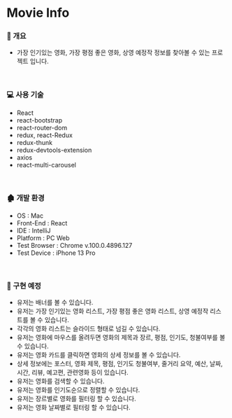 # Movie Info

### 📝 개요

+ 가장 인기있는 영화, 가장 평점 좋은 영화, 상영 예정작 정보를 찾아볼 수 있는 프로젝트 입니다.

<br/>

### 💻 사용 기술
+ React
+ react-bootstrap
+ react-router-dom
+ redux, react-Redux
+ redux-thunk
+ redux-devtools-extension
+ axios
+ react-multi-carousel

<br/>

### 🏚 개발 환경

+ OS : Mac
+ Front-End : React
+ IDE : IntelliJ
+ Platform : PC Web
+ Test Browser : Chrome v.100.0.4896.127
+ Test Device : iPhone 13 Pro

<br/>

### 💬 구현 예정

+ 유저는 배너를 볼 수 있습니다.
+ 유저는 가장 인기있는 영화 리스트, 가장 평점 좋은 영화 리스트, 상영 예정작 리스트를 볼 수 있습니다.
+ 각각의 영화 리스트는 슬라이드 형태로 넘길 수 있습니다.
+ 유저는 영화에 마우스를 올려두면 영화의 제목과 장르, 평점, 인기도, 청불여부를 볼 수 있습니다.
+ 유저는 영화 카드를 클릭하면 영화의 상세 정보를 볼 수 있습니다.
+ 상세 정보에는 포스터, 영화 제목, 평점, 인기도 청불여부, 줄거리 요약, 예산, 날짜, 시간, 리뷰, 예고편, 관련영화 등이 있습니다.
+ 유저는 영화를 검색할 수 있습니다.
+ 유저는 영화를 인기도순으로 정렬할 수 있습니다.
+ 유저는 장르별로 영화를 필터링 할 수 있습니다.
+ 유저는 영화 날짜별로 필터링 할 수 있습니다.

<br/>
